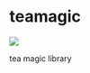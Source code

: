 # teamagic
![](https://github.com/TeaTracer/teamagic/workflows/Python%20application/badge.svg)

tea magic library
